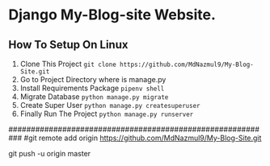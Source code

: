 
# Django My-Blog-site Website.

## How To Setup On Linux
1. Clone This Project `git clone https://github.com/MdNazmul9/My-Blog-Site.git`
2. Go to Project Directory where is manage.py 
5. Install Requirements Package `pipenv shell`
6. Migrate Database `python manage.py migrate`
7. Create Super User `python manage.py createsuperuser`
8. Finally Run The Project `python manage.py runserver`



###########################################################
#git remote add origin https://github.com/MdNazmul9/My-Blog-Site.git

git push -u origin master

